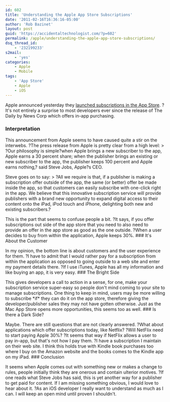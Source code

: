 ```yaml
---
id: 602
title: 'Understanding the Apple App Store Subscriptions'
date: '2011-02-16T16:36:16-05:00'
author: 'Rob Bazinet'
layout: post
guid: 'https://accidentaltechnologist.com/?p=602'
permalink: /apple/understanding-the-apple-app-store-subscriptions/
dsq_thread_id:
    - '232199233'
s2mail:
    - 'yes'
categories:
    - Apple
    - Mobile
tags:
    - 'App Store'
    - Apple
    - iOS
---
```


Apple announced yesterday they [launched subscriptions in the App Store](http://www.apple.com/pr/library/2011/02/15appstore.html). ?It's not entirely a surprise to most developers ever since the release of The Daily by News Corp which offers in-app purchasing.

### Interpretation

 This announcement from Apple seems to have caused quite a stir on the interwebs. ?The press release from Apple is pretty clear from a high level: > ?Our philosophy is simple?when Apple brings a new subscriber to the app, Apple earns a 30 percent share; when the publisher brings an existing or new subscriber to the app, the publisher keeps 100 percent and Apple earns nothing,? said Steve Jobs, Apple?s CEO.

 Steve goes on to say: > ?All we require is that, if a publisher is making a subscription offer outside of the app, the same (or better) offer be made inside the app, so that customers can easily subscribe with one-click right in the app. We believe that this innovative subscription service will provide publishers with a brand new opportunity to expand digital access to their content onto the iPad, iPod touch and iPhone, delighting both new and existing subscribers.?

 This is the part that seems to confuse people a bit. ?It says, if you offer subscriptions out side of the app store that you need to also need to provide an offer in the app store as good as the one outside. ?When a user decides to buy from within the application, Apple keeps 30%. ### It's About the Customer

 In my opinion, the bottom line is about customers and the user experience for them. ?I have to admit that I would rather pay for a subscription from within the application as opposed to going outside to a web site and enter my payment details there. ?If I use iTunes, Apple has all my information and like buying an app, it is very easy. ### The Bright Side

 This gives developers a call to action in a sense, for one, make your subscription service super-easy so people don't mind coming to your site to manage subscriptions. One thing to keep in mind, users may be more willing to subscribe \*if\* they can do it on the app store, therefore giving the developer/publisher sales they may not have gotten otherwise. Just as the Mac App Store opens more opportunities, this seems too as well. ### Is there a Dark Side?

 Maybe. There are still questions that are not clearly answered. ?What about applications which offer subscriptions today, like Netflix? ?Will NetFlix need to start paying Apple 30%? ?It seems that way if NetFlix allows a user to pay in-app, but that's not how I pay them. ?I have a subscription I maintain on their web site. I think this holds true with Kindle book purchases too where I buy on the Amazon website and the books comes to the Kindle app on my iPad. ### Conclusion

 It seems when Apple comes out with something new or makes a change to rules, people initially think they are onerous and contain ulterior motives. ?If one reads what Steve Jobs has said, this is yet another way for a publisher to get paid for content. If I am missing something obvious, I would love to hear about it. ?As an iOS developer I really want to understand as much as I can. I will keep an open mind until proven I shouldn't.